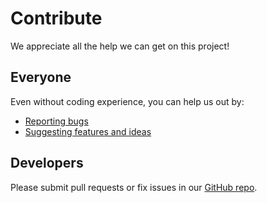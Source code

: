 # Contribute

We appreciate all the help we can get on this project!

## Everyone

Even without coding experience, you can help us out by:

- [Reporting bugs](https://github.com/commitdev/companion/issues/new?template=bug_report.md&title=Bug%3A+)
- [Suggesting features and ideas](https://github.com/commitdev/companion/issues/new?template=feature_request.md&title=Feature%3A+)

## Developers

Please submit pull requests or fix issues in our [GitHub repo](https://github.com/commitdev/companion).